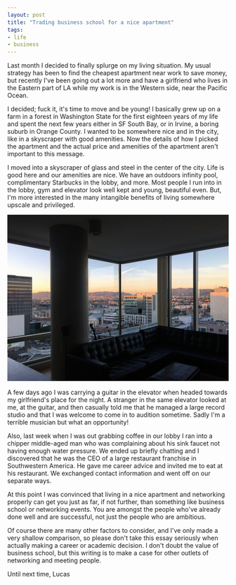 ```yaml
---
layout: post
title: "Trading business school for a nice apartment"
tags:
- life
- business
---
```


Last month I decided to finally splurge on my living situation. My usual strategy has been to find the cheapest apartment near work to save money, but recently I've been going out a lot more and have a girlfriend who lives in the Eastern part of LA while my work is in the Western side, near the Pacific Ocean.

I decided; fuck it, it's time to move and be young! I basically grew up on a farm in a forest in Washington State for the first eighteen years of my life and spent the next few years either in SF South Bay, or in Irvine, a boring suburb in Orange County. I wanted to be somewhere nice and in the city, like in a skyscraper with good amenities. Now the details of how I picked the apartment and the actual price and amenities of the apartment aren't important to this message.

I moved into a skyscraper of glass and steel in the center of the city. Life is good here and our amenities are nice. We have an outdoors infinity pool, complimentary Starbucks in the lobby, and more. Most people I run into in the lobby, gym and elevator look well kept and young, beautiful even. But, I'm more interested in the many intangible benefits of living somewhere upscale and privileged.

![](/images/new_apartment_ktown.png)

A few days ago I was carrying a guitar in the elevator when headed towards my girlfriend's place for the night. A stranger in the same elevator looked at me, at the guitar, and then casually told me that he managed a large record studio and that I was welcome to come in to audition sometime. Sadly I'm a terrible musician but what an opportunity!

Also, last week when I was out grabbing coffee in our lobby I ran into a chipper middle-aged man who was complaining about his sink faucet not having enough water pressure. We ended up briefly chatting and I discovered that he was the CEO of a large restaurant franchise in Southwestern America. He gave me career advice and invited me to eat at his restaurant. We exchanged contact information and went off on our separate ways.

At this point I was convinced that living in a nice apartment and networking properly can get you just as far, if not further, than something like business school or networking events. You are amongst the people who've already done well and are successful, not just the people who are ambitious.

Of course there are many other factors to consider, and I've only made a very shallow comparison, so please don't take this essay seriously when actually making a career or academic decision. I don't doubt the value of business school, but this writing is to make a case for other outlets of networking and meeting people.

Until next time, Lucas
